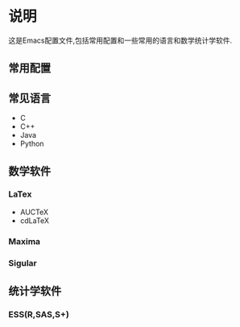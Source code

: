 # 说明
这是Emacs配置文件,包括常用配置和一些常用的语言和数学统计学软件.
## 常用配置
## 常见语言
+ C
+ C++
+ Java
+ Python
## 数学软件
### LaTex
+ AUCTeX
+ cdLaTeX
### Maxima
### Sigular
## 统计学软件
### ESS(R,SAS,S+)
